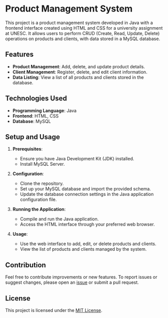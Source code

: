 # Product Management System

This project is a product management system developed in Java with a frontend interface created using HTML and CSS for a university assignment at UNESC. It allows users to perform CRUD (Create, Read, Update, Delete) operations on products and clients, with data stored in a MySQL database.

## Features

- **Product Management**: Add, delete, and update product details.
- **Client Management**: Register, delete, and edit client information.
- **Data Listing**: View a list of all products and clients stored in the database.

## Technologies Used

- **Programming Language**: Java
- **Frontend**: HTML, CSS
- **Database**: MySQL

## Setup and Usage

1. **Prerequisites**:
   - Ensure you have Java Development Kit (JDK) installed.
   - Install MySQL Server.

2. **Configuration**:
   - Clone the repository.
   - Set up your MySQL database and import the provided schema.
   - Update the database connection settings in the Java application configuration file.

3. **Running the Application**:
   - Compile and run the Java application.
   - Access the HTML interface through your preferred web browser.

4. **Usage**:
   - Use the web interface to add, edit, or delete products and clients.
   - View the list of products and clients managed by the system.

## Contribution

Feel free to contribute improvements or new features. To report issues or suggest changes, please open an [issue](link-to-issues) or submit a pull request.

## License

This project is licensed under the [MIT License](link-to-license).
